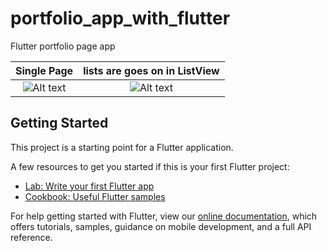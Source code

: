 # portfolio_app_with_flutter
Flutter portfolio page app


Single Page                |  lists are goes on in ListView 
:-------------------------:|:-------------------------:
![Alt text](https://github.com/cngzkrs/portfolio_mi_card_flutter/blob/master/screen_1.JPG "Optional Title")  |  ![Alt text](https://github.com/cngzkrs/portfolio_mi_card_flutter/blob/master/screen_2.JPG "Optional Title")


 
## Getting Started

This project is a starting point for a Flutter application.

A few resources to get you started if this is your first Flutter project:

- [Lab: Write your first Flutter app](https://flutter.dev/docs/get-started/codelab)
- [Cookbook: Useful Flutter samples](https://flutter.dev/docs/cookbook)

For help getting started with Flutter, view our
[online documentation](https://flutter.dev/docs), which offers tutorials,
samples, guidance on mobile development, and a full API reference.

